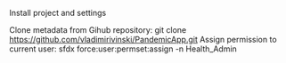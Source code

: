Install project and settings

Clone metadata from Gihub repository: git clone https://github.com/vladimirivinski/PandemicApp.git
Assign permission to current user: sfdx force:user:permset:assign -n Health_Admin